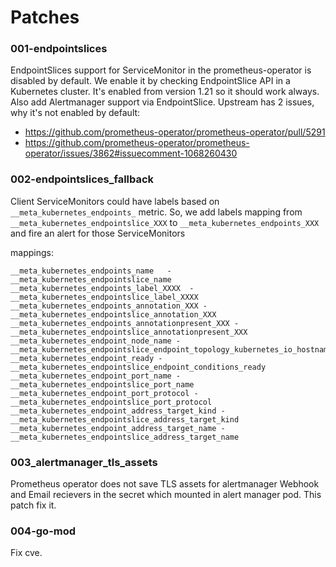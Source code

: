 # Patches


### 001-endpointslices
EndpointSlices support for ServiceMonitor in the prometheus-operator is disabled by default. 
We enable it by checking EndpointSlice API in a Kubernetes cluster. It's enabled from version 1.21 so it should work always.
Also add Alertmanager support via EndpointSlice.
Upstream has 2 issues, why it's not enabled by default:
- https://github.com/prometheus-operator/prometheus-operator/pull/5291
- https://github.com/prometheus-operator/prometheus-operator/issues/3862#issuecomment-1068260430


### 002-endpointslices_fallback
Client ServiceMonitors could have labels based on `__meta_kubernetes_endpoints_` metric.
So, we add labels mapping from `__meta_kubernetes_endpointslice_XXX` to `__meta_kubernetes_endpoints_XXX` and fire an alert
for those ServiceMonitors

mappings:
```
__meta_kubernetes_endpoints_name   - __meta_kubernetes_endpointslice_name
__meta_kubernetes_endpoints_label_XXXX  - __meta_kubernetes_endpointslice_label_XXXX
__meta_kubernetes_endpoints_annotation_XXX - __meta_kubernetes_endpointslice_annotation_XXX
__meta_kubernetes_endpoints_annotationpresent_XXX - __meta_kubernetes_endpointslice_annotationpresent_XXX
__meta_kubernetes_endpoint_node_name - __meta_kubernetes_endpointslice_endpoint_topology_kubernetes_io_hostname
__meta_kubernetes_endpoint_ready - __meta_kubernetes_endpointslice_endpoint_conditions_ready
__meta_kubernetes_endpoint_port_name - __meta_kubernetes_endpointslice_port_name
__meta_kubernetes_endpoint_port_protocol - __meta_kubernetes_endpointslice_port_protocol
__meta_kubernetes_endpoint_address_target_kind - __meta_kubernetes_endpointslice_address_target_kind
__meta_kubernetes_endpoint_address_target_name - __meta_kubernetes_endpointslice_address_target_name
```

### 003_alertmanager_tls_assets
Prometheus operator does not save TLS assets for alertmanager Webhook and Email recievers in the secret which mounted in alert manager pod. This patch fix it.

### 004-go-mod
Fix cve.
